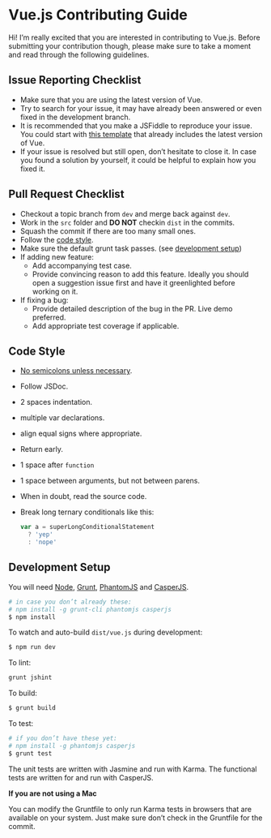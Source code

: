 # Vue.js Contributing Guide

Hi! I’m really excited that you are interested in contributing to Vue.js. Before submitting your contribution though, please make sure to take a moment and read through the following guidelines.

## Issue Reporting Checklist

- Make sure that you are using the latest version of Vue.
- Try to search for your issue, it may have already been answered or even fixed in the development branch.
- It is recommended that you make a JSFiddle to reproduce your issue. You could start with [this template](http://jsfiddle.net/5sH6A/) that already includes the latest version of Vue.
- If your issue is resolved but still open, don’t hesitate to close it. In case you found a solution by yourself, it could be helpful to explain how you fixed it.

## Pull Request Checklist

- Checkout a topic branch from `dev` and merge back against `dev`.
- Work in the `src` folder and **DO NOT** checkin `dist` in the commits.
- Squash the commit if there are too many small ones.
- Follow the [code style](#code-style).
- Make sure the default grunt task passes. (see [development setup](#development-setup))
- If adding new feature:
    - Add accompanying test case.
    - Provide convincing reason to add this feature. Ideally you should open a suggestion issue first and have it greenlighted before working on it.
- If fixing a bug:
    - Provide detailed description of the bug in the PR. Live demo preferred.
    - Add appropriate test coverage if applicable.

## Code Style

- [No semicolons unless necessary](http://inimino.org/~inimino/blog/javascript_semicolons).
- Follow JSDoc.
- 2 spaces indentation.
- multiple var declarations.
- align equal signs where appropriate.
- Return early.
- 1 space after `function`
- 1 space between arguments, but not between parens.
- When in doubt, read the source code.
- Break long ternary conditionals like this:

  ``` js
  var a = superLongConditionalStatement
    ? 'yep'
    : 'nope'
  ```

## Development Setup

You will need [Node](http://nodejs.org), [Grunt](http://gruntjs.com), [PhantomJS](http://phantomjs.org) and [CasperJS](http://casperjs.org).

``` bash
# in case you don’t already these:
# npm install -g grunt-cli phantomjs casperjs
$ npm install
```

To watch and auto-build `dist/vue.js` during development:

``` bash
$ npm run dev
```

To lint:

``` bash
grunt jshint
```

To build:

``` bash
$ grunt build
```

To test:

``` bash
# if you don’t have these yet:
# npm install -g phantomjs casperjs
$ grunt test
```

The unit tests are written with Jasmine and run with Karma. The functional tests are written for and run with CasperJS.

**If you are not using a Mac**

You can modify the Gruntfile to only run Karma tests in browsers that are available on your system. Just make sure don’t check in the Gruntfile for the commit.
